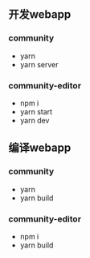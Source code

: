 
## 开发webapp

### community
- yarn
- yarn server

### community-editor
- npm i
- yarn start
- yarn dev

## 编译webapp

### community
- yarn
- yarn build

### community-editor
- npm i
- yarn build

